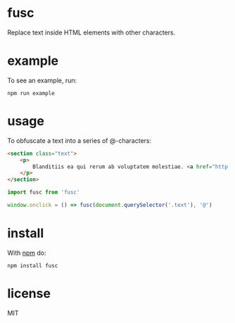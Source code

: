 # fusc

Replace text inside HTML elements with other characters. 

# example

To see an example, run:
```
npm run example
```

# usage 

To obfuscate a text into a series of @-characters:

```html
<section class="text">
    <p>
        Blanditiis ea qui rerum ab voluptatem molestiae. <a href="http://aut.em">Autem</a> beatae perferendis doloribus aperiam quis voluptate <a href="http://vol.up">voluptatibus</a>. Quia enim quis neque nisi repudiandae cumque.
    </p>
</section>
```

```js
import fusc from 'fusc'

window.onclick = () => fusc(document.querySelector('.text'), '@')
```

# install

With [npm](https://npmjs.org) do:

```
npm install fusc
```

# license

MIT

